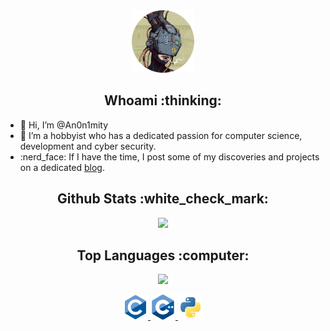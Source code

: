 <div id="header" align="center">
  <img src="https://github.com/An0n1mity/An0n1mity/blob/main/49009949-modified.png" width="100"/>
</div>

<h2 align="center">Whoami :thinking: </h3> 
<ul>
  <li>👋 Hi, I’m @An0n1mity</li>
  <li>👀  I’m a hobbyist who has a dedicated passion for computer science, development and cyber security. </li>
  <li> :nerd_face: If I have the time, I post some of my discoveries and projects on a dedicated <a href="https://an0n1mity.com/">blog</a>.</li>
 </ul>

<div align="center">
  <h2 align="center">Github Stats :white_check_mark:</h2>
  <img src="https://github-readme-stats.vercel.app/api?username=an0n1mity&show_icons=true">
</div>

<div align="center">
  <h2 align="center">Top Languages :computer: </h2>
  <img src ="https://github-readme-stats.vercel.app/api/top-langs/?username=an0n1mity">
  <p align="center"> <a href="https://www.cprogramming.com/" target="_blank" rel="noreferrer"> <img src="https://raw.githubusercontent.com/devicons/devicon/master/icons/c/c-original.svg" alt="c" width="40" height="40"/> </a> <a href="https://www.w3schools.com/cpp/" target="_blank" rel="noreferrer"> <img src="https://raw.githubusercontent.com/devicons/devicon/master/icons/cplusplus/cplusplus-original.svg" alt="cplusplus" width="40" height="40"/> </a> <img src="https://raw.githubusercontent.com/devicons/devicon/master/icons/python/python-original.svg" alt="python" width="40" height="40"/> </a> </p>

</div>


<!---
An0n1mity/An0n1mity is a ✨ special ✨ repository because its `README.md` (this file) appears on your GitHub profile.
You can click the Preview link to take a look at your changes.
--->
